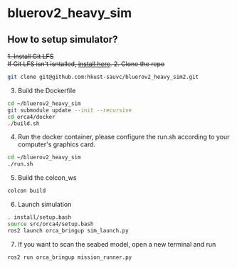 # bluerov2_heavy_sim
## How to setup simulator?
<del>1. Install Git LFS      
<del>If Git LFS isn't isntalled, [install here](https://docs.github.com/en/repositories/working-with-files/managing-large-files/installing-git-large-file-storage).
2. Clone the repo
```bash
git clone git@github.com:hkust-sauvc/bluerov2_heavy_sim2.git
```
3. Build the Dockerfile
```bash
cd ~/bluerov2_heavy_sim
git submodule update --init --recursive
cd orca4/docker
./build.sh
```
4. Run the docker container, please configure the run.sh according to your computer's graphics card.
```bash
cd ~/bluerov2_heavy_sim
./run.sh
```
5. Build the colcon_ws
```bash
colcon build
```
6. Launch simulation
```bash
. install/setup.bash
source src/orca4/setup.bash
ros2 launch orca_bringup sim_launch.py
```
7. If you want to scan the seabed model, open a new terminal and run
```bash
ros2 run orca_bringup mission_runner.py
```
